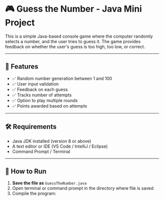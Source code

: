 # 🎮 Guess the Number - Java Mini Project

This is a simple Java-based console game where the computer randomly selects a number, and the user tries to guess it. The game provides feedback on whether the user's guess is too high, too low, or correct.

---

## 🧠 Features

- ✅ Random number generation between 1 and 100
- ✅ User input validation
- ✅ Feedback on each guess
- ✅ Tracks number of attempts
- ✅ Option to play multiple rounds
- ✅ Points awarded based on attempts

---

## 🛠️ Requirements

- Java JDK installed (version 8 or above)
- A text editor or IDE (VS Code / IntelliJ / Eclipse)
- Command Prompt / Terminal

---

## 🚀 How to Run

1. **Save the file as** `GuessTheNumber.java`
2. Open terminal or command prompt in the directory where file is saved
3. Compile the program:


